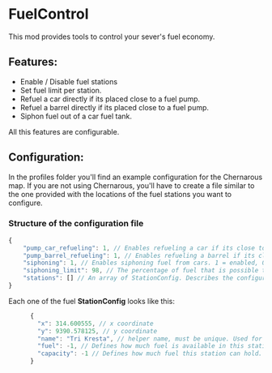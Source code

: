 # FuelControl

This mod provides tools to control your sever's fuel economy.

## Features:

- Enable / Disable fuel stations
- Set fuel limit per station.
- Refuel a car directly if its placed close to a fuel pump.
- Refuel a barrel directly if its placed close to a fuel pump.
- Siphon fuel out of a car fuel tank.

All this features are configurable.

## Configuration:
In the profiles folder you'll find an example configuration for the Chernarous map. If you are not using Chernarous, you'll have to create a file similar to the one provided with the locations of the fuel stations you want to configure.

### Structure of the configuration file

```js
{
    "pump_car_refueling": 1, // Enables refueling a car if its close to a fuel pump. 1 = enabled, 0 = disabled
    "pump_barrel_refueling": 1, // Enables refueling a barrel if its close to a fuel pump. 1 = enabled, 0 = disabled
    "siphoning": 1, // Enables siphoning fuel from cars. 1 = enabled, 0 = disabled.
    "siphoning_limit": 98, // The percentage of fuel that is possible to siphon out of a car fuel tank.
    "stations": [] // An array of StationConfig. Describes the configurations for each one of the stations.
}
```

Each one of the fuel **StationConfig** looks like this:
```js
      {
        "x": 314.600555, // x coordinate
        "y": 9390.578125, // y coordinate
        "name": "Tri Kresta", // helper name, must be unique. Used for logging and identification of the station.
        "fuel": -1, // Defines how much fuel is available in this station. -1 means infinite. Set it to 0 to disable the station.
        "capacity": -1 // Defines how much fuel this station can hold. -1 means infinite. This property is not used at the moment.
      }
```